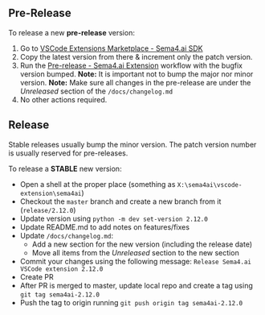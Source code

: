 ## Pre-Release

To release a new **pre-release** version:

1. Go to [VSCode Extensions Marketplace - Sema4.ai SDK](https://marketplace.visualstudio.com/items?itemName=sema4ai.sema4ai)
2. Copy the latest version from there & increment only the patch version.
3. Run the [Pre-release - Sema4.ai Extension](https://github.com/Sema4AI/vscode-extension/actions/workflows/pre-release-robocorp-code.yml) workflow with the bugfix version bumped.
   **Note:** It is important not to bump the major nor minor version.
   **Note:** Make sure all changes in the pre-release are under the _Unreleased_ section of the `/docs/changelog.md`
4. No other actions required.

## Release

Stable releases usually bump the minor version. The patch version number is usually reserved for pre-releases.

To release a **STABLE** new version:

- Open a shell at the proper place (something as `X:\sema4ai\vscode-extension\sema4ai`)
- Checkout the `master` branch and create a new branch from it (`release/2.12.0`)
- Update version using `python -m dev set-version 2.12.0`
- Update README.md to add notes on features/fixes
- Update `/docs/changelog.md`:
  - Add a new section for the new version (including the release date)
  - Move all items from the _Unreleased_ section to the new section
- Commit your changes using the following message: `Release Sema4.ai VSCode extension 2.12.0`
- Create PR
- After PR is merged to master, update local repo and create a tag using `git tag sema4ai-2.12.0`
- Push the tag to origin running `git push origin tag sema4ai-2.12.0`
